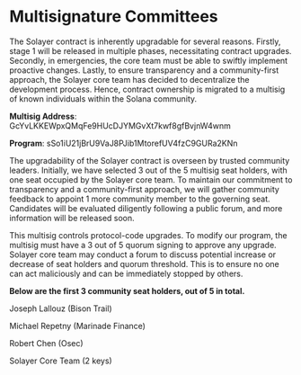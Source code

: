 # Multisignature Committees

The Solayer contract is inherently upgradable for several reasons. Firstly, stage 1 will be released in multiple phases, necessitating contract upgrades. Secondly, in emergencies, the core team must be able to swiftly implement proactive changes. Lastly, to ensure transparency and a community-first approach, the Solayer core team has decided to decentralize the development process. Hence, contract ownership is migrated to a multisig of known individuals within the Solana community.

**Multisig Address**: GcYvLKKEWpxQMqFe9HUcDJYMGvXt7kwf8gfBvjnW4wnm

**Program**: sSo1iU21jBrU9VaJ8PJib1MtorefUV4fzC9GURa2KNn

The upgradability of the Solayer contract is overseen by trusted community leaders. Initially, we have selected 3 out of the 5 multisig seat holders, with one seat occupied by the Solayer core team. To maintain our commitment to transparency and a community-first approach, we will gather community feedback to appoint 1 more community member to the governing seat. Candidates will be evaluated diligently following a public forum, and more information will be released soon.

This multisig controls protocol-code upgrades. To modify our program, the multisig must have a 3 out of 5 quorum signing to approve any upgrade. Solayer core team may conduct a forum to discuss potential increase or decrease of seat holders and quorum threshold. This is to ensure no one can act maliciously and can be immediately stopped by others.&#x20;

**Below are the first 3 community seat holders, out of 5 in total.**

Joseph Lallouz (Bison Trail)

Michael Repetny (Marinade Finance)&#x20;

Robert Chen (Osec)

Solayer Core Team (2 keys)

